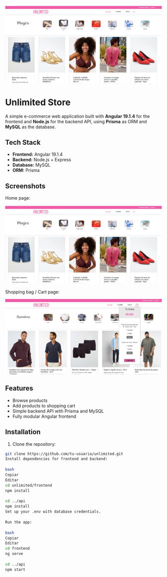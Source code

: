 ![Unlimited Store Preview](screenshots/home.jpg)

# Unlimited Store

A simple e-commerce web application built with **Angular 19.1.4** for the frontend and **Node.js** for the backend API, using **Prisma** as ORM and **MySQL** as the database.

## Tech Stack

- **Frontend:** Angular 19.1.4  
- **Backend:** Node.js + Express  
- **Database:** MySQL  
- **ORM:** Prisma  

## Screenshots

Home page:

![Home](home.jpg)

Shopping bag / Cart page:

![Shopping Bag](shopping-bag.jpg)

## Features

- Browse products
- Add products to shopping cart
- Simple backend API with Prisma and MySQL
- Fully modular Angular frontend

## Installation

1. Clone the repository:
```bash
git clone https://github.com/tu-usuario/unlimited.git
Install dependencies for frontend and backend:

bash
Copiar
Editar
cd unlimited/frontend
npm install

cd ../api
npm install
Set up your .env with database credentials.

Run the app:

bash
Copiar
Editar
cd frontend
ng serve

cd ../api
npm start
